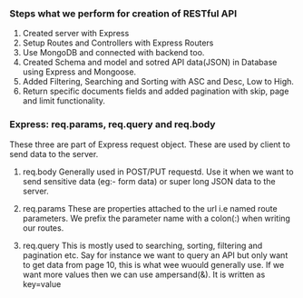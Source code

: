 
### Steps what we perform for creation of RESTful API
1. Created server with Express
2. Setup Routes and Controllers with Express Routers
3. Use MongoDB and connected with backend too.
4. Created Schema and model and sotred API data(JSON) in Database using Express and Mongoose.
5. Added Filtering, Searching and Sorting with ASC and Desc, Low to High.
6. Return specific documents fields and added pagination with skip, page and limit functionality.

### Express: req.params, req.query and req.body
These three are part of Express request object. These are used by client to send data to the server.

1. req.body
Generally used in POST/PUT requestd.
Use it when we want to send sensitive data (eg:- form data) or super long JSON data to the server.

2. req.params
These are properties attached to the url i.e named route parameters. We prefix the parameter name with a colon(:) when writing our routes.

3. req.query
This is mostly used to searching, sorting, filtering and pagination etc.
Say for instance we want to query an API but only want to get data from page 10, this is what wee wuould generally use. If we want more values then we can use ampersand(&).
It is written as key=value

